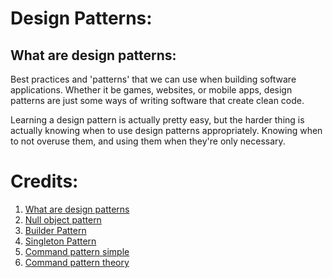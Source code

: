 # Design Patterns:

## What are design patterns:
Best practices and 'patterns' that we can use when building software applications. Whether it be games, websites, or mobile apps, design patterns are just some ways of writing software that create clean code.

Learning a design pattern is actually pretty easy, but the harder thing is actually knowing when to use design patterns appropriately. Knowing when to not overuse them, and using them when they're only necessary.

# Credits:
1. [What are design patterns](https://youtu.be/BWprw8UHIzA?si=pKbn3aP-Ku51iS4R)
2. [Null object pattern](https://youtu.be/D4Dja5WSZoA?si=nUrpRYECIKrYh68j)
3. [Builder Pattern](https://www.youtube.com/watch?v=M7Xi1yO_s8E&list=PLZlA0Gpn_vH_CthENcPCM0Dww6a5XYC7f&index=3)
4. [Singleton Pattern](https://www.youtube.com/watch?v=sJ-c3BA-Ypo&list=PLZlA0Gpn_vH_CthENcPCM0Dww6a5XYC7f&index=4)
5. [Command pattern simple](https://www.youtube.com/watch?v=9qA5kw8dcSU&list=PLrhzvIcii6GNjpARdnO4ueTUAVR9eMBpc&index=7)
6. [Command pattern theory](https://www.youtube.com/watch?v=9qA5kw8dcSU&list=PLrhzvIcii6GNjpARdnO4ueTUAVR9eMBpc&index=7)
